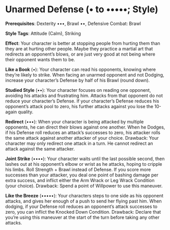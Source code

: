 # Unarmed Defense (• to •••••; Style) 
**Prerequisites**: Dexterity •••, Brawl ••, Defensive Combat: Brawl 

**Style Tags**: Attitude (Calm), Striking

**Effect**: Your character is better at stopping people from hurting them than they are at hurting other people. Maybe they practice a martial art that redirects an opponent’s blows, or are just very good at not being where their opponent wants them to be. 

**Like a Book** (•): Your character can read his opponents, knowing where they’re likely to strike. When facing an unarmed opponent and not Dodging, increase your character’s Defense by half of his Brawl (round down). 

**Studied Style** (••): Your character focuses on reading one opponent, avoiding his attacks and frustrating him. Attacks from that opponent do not reduce your character’s Defense. If your character’s Defense reduces his opponent’s attack pool to zero, his further attacks against you lose the 10-again quality. 

**Redirect** (•••): When your character is being attacked by multiple opponents, he can direct their blows against one another. When he Dodges, if his Defense roll reduces an attack’s successes to zero, his attacker rolls the same attack against another attacker of your choice. Drawback: Your character may only redirect one attack in a turn. He cannot redirect an attack against the same attacker. 

**Joint Strike** (••••): Your character waits until the last possible second, then lashes out at his opponent’s elbow or wrist as he attacks, hoping to cripple his limbs. Roll Strength + Brawl instead of Defense. If you score more successes than your attacker, you deal one point of bashing damage per extra success, and inflict either the Arm Wrack or Leg Wrack Condition (your choice). Drawback: Spend a point of Willpower to use this maneuver. 

**Like the Breeze** (•••••): Your characters steps to one side as his opponent attacks, and gives her enough of a push to send her flying past him. When dodging, if your Defense roll reduces an opponent’s attack successes to zero, you can inflict the Knocked Down Condition. Drawback: Declare that you’re using this maneuver at the start of the turn before taking any other attacks.